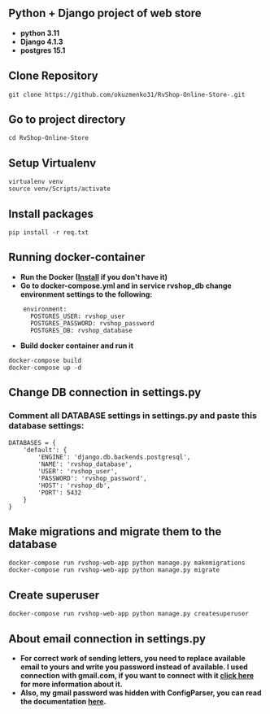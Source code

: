 ## Python + Django project of web store

- **python 3.11**
- **Django 4.1.3**
- **postgres 15.1**

## Clone Repository

```
git clone https://github.com/okuzmenko31/RvShop-Online-Store-.git
```

## Go to project directory

```
cd RvShop-Online-Store
```

## Setup Virtualenv

````
virtualenv venv
source venv/Scripts/activate
````

## Install packages

```
pip install -r req.txt
```

## Running docker-container

- **Run the Docker ([Install](https://docs.docker.com/get-docker/) if you don't have it)**
- **Go to docker-compose.yml and in service rvshop_db
  change environment settings to the following:**

```
    environment:
      POSTGRES_USER: rvshop_user
      POSTGRES_PASSWORD: rvshop_password
      POSTGRES_DB: rvshop_database
```

- **Build docker container and run it**

```
docker-compose build
docker-compose up -d
```

## Change DB connection in settings.py

### Comment all DATABASE settings in settings.py and paste this database settings:

```
DATABASES = {
    'default': {
        'ENGINE': 'django.db.backends.postgresql',
        'NAME': 'rvshop_database',
        'USER': 'rvshop_user',
        'PASSWORD': 'rvshop_password',
        'HOST': 'rvshop_db',
        'PORT': 5432
    }
}
```

## Make migrations and migrate them to the database

```
docker-compose run rvshop-web-app python manage.py makemigrations
docker-compose run rvshop-web-app python manage.py migrate
```

## Create superuser

```
docker-compose run rvshop-web-app python manage.py createsuperuser
```

## About email connection in settings.py

- **For correct work of sending letters, you need to replace
  available email to yours and write you password instead of
  available. I used connection with gmail.com, if you want to
  connect with it [click here](https://support.google.com/mail/answer/7126229?hl=ru)
  for more information about it.**
- **Also, my gmail password was hidden with ConfigParser, you can
  read the documentation [here](https://docs.python.org/3/library/configparser.html#module-configparser).**